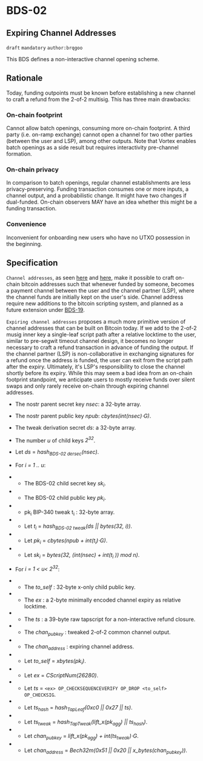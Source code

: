 
BDS-02
======

Expiring Channel Addresses
-------------------------------

`draft` `mandatory` `author:brqgoo`

This BDS defines a non-interactive channel opening scheme.

## Rationale

Today, funding outpoints must be known before establishing a new channel to craft a refund from the 2-of-2 multisig. This has three main drawbacks:

### On-chain footprint
Cannot allow batch openings, consuming more on-chain footprint. A third party (i.e. on-ramp exchange) cannot open a channel for two other parties (between the user and LSP), among other outputs. Note that Vortex enables batch openings as a side result but requires interactivity pre-channel formation.

### On-chain privacy
In comparison to batch openings, regular channel establishments are less privacy-preserving. Funding transaction consumes one or more inputs, a channel output, and a probabilistic change. It might have two changes if dual-funded. On-chain observers MAY have an idea whether this might be a funding transaction.

### Convenience
Inconvenient for onboarding new users who have no UTXO possession in the beginning.

## Specification
`Channel addresses`, as seen [here](https://burakkeceli.medium.com/channel-addresses-bd85e9ab8fe1) and [here](https://rubin.io/bitcoin/2021/12/11/advent-14/), make it possible to craft on-chain bitcoin addresses such that whenever funded by someone, becomes a payment channel between the user and the channel partner (LSP), where the channel funds are initially kept on the user's side. Channel address require new additions to the bitcoin scripting system, and planned as a future extension under [BDS-19](https://github.com/bits-wallet/specs/blob/main/19.md).

`Expiring channel addresses` proposes a much more primitive version of channel addresses that can be built on Bitcoin today. If we add to the 2-of-2 musig inner key a single-leaf script path after a relative locktime to the user, similar to pre-segwit timeout channel design, it becomes no longer necessary to craft a refund transaction in advance of funding the output. If the channel partner (LSP) is non-collaborative in exchanging signatures for a refund once the address is funded, the user can exit from the script path after the expiry. Ultimately, it's LSP's responsibility to close the channel shortly before its expiry. While this may seem a bad idea from an on-chain footprint standpoint, we anticipate users to mostly receive funds over silent swaps and only rarely receive on-chain through expiring channel addresses.

 - The nostr parent secret key _nsec_: a 32-byte array.
 - The nostr parent public key _npub_: _cbytes(int(nsec)⋅G)_.
 - The tweak derivation secret  _ds_: a 32-byte array. 
 -  The number  _u_  of child keys _2<sup>32</sup>_.
 - Let _ds_ = _hash<sub>BDS-02 dersec</sub>(nsec)_.
 -  For _i = 1 .. u_:
 - - The BDS-02 child secret key _sk<sub>i</sub>_.
 - - The BDS-02 child public key _pk<sub>i</sub>_.
 - - pk<sub>i</sub> BIP-340 tweak t<sub>i</sub> : 32-byte array.
 - - Let _t<sub>i</sub>_ = _hash<sub>BDS-02 tweak</sub>(ds || bytes(32, i))_.
 - - Let _pk<sub>i</sub>_ = _cbytes(npub + int(t<sub>i</sub>)⋅G)_.
 - - Let _sk<sub>i</sub>_ = _bytes(32, (int(nsec) + int(t<sub>i</sub> )) mod n)_.

-  For _i = 1 < u< 2<sup>32</sup>_:
- - The _to_self_ :  32-byte x-only child public key.
- - The _ex_ :  a 2-byte minimally encoded channel expiry as relative locktime.
- - The _ts_ : a 39-byte raw tapscript for a non-interactive refund closure.
- - The _chan<sub>pubkey</sub>_ : tweaked 2-of-2 common channel output.
- - The _chan<sub>address</sub>_ : expiring channel address.
- - Let _to_self_ = _xbytes(pk<sub>i</sub>)_.
- - Let  _ex_ = _CScriptNum(26280)_.
- - Let  _ts_ = `<ex> OP_CHECKSEQUENCEVERIFY OP_DROP <to_self> OP_CHECKSIG`.
- - Let _ts<sub>hash</sub>_ = _hash<sub>TapLeaf</sub>(0xc0 || 0x27 || ts)_.
- - Let _ts<sub>tweak</sub>_ = _hash<sub>TapTweak</sub>(lift_x(pk<sub>agg</sub>) || ts<sub>hash</sub>)_.
- - Let _chan<sub>pubkey</sub>_ = _lift_x(pk<sub>agg</sub>)  + int(ts<sub>tweak</sub>)⋅G_.
- - Let _chan<sub>address_ = _Bech32m(0x51 || 0x20 || x_bytes(chan<sub>pubkey</sub>))_.
